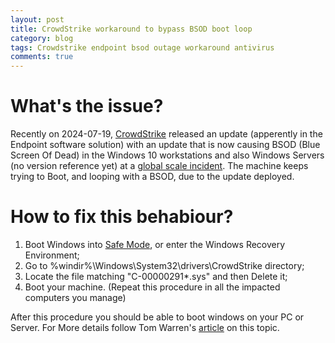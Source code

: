 ```yaml
---
layout: post
title: CrowdStrike workaround to bypass BSOD boot loop
category: blog
tags: Crowdstrike endpoint bsod outage workaround antivirus
comments: true
---
```

# What's the issue?
Recently on 2024-07-19, [CrowdStrike](https://en.wikipedia.org/wiki/CrowdStrike) released an update (apperently in the Endpoint software solution) with an update that is now causing BSOD (Blue Screen Of Dead) in the Windows 10 workstations and also Windows Servers (no version reference yet) at a [global scale incident](https://en.wikipedia.org/wiki/2024_CrowdStrike_incident). The machine keeps trying to Boot, and looping with a BSOD, due to the update deployed.

# How to fix this behabiour?
1. Boot Windows into [Safe Mode](https://support.microsoft.com/en-us/windows/start-your-pc-in-safe-mode-in-windows-92c27cff-db89-8644-1ce4-b3e5e56fe234), or enter the Windows Recovery Environment;
2. Go to %windir%\Windows\System32\drivers\CrowdStrike directory;
3. Locate the file matching "C-00000291*.sys" and then Delete it;
4. Boot your machine.
(Repeat this procedure in all the impacted computers you manage)

After this procedure you should be able to boot windows on your PC or Server.
For More details follow Tom Warren's [article](https://www.theverge.com/2024/7/19/24201717/windows-bsod-crowdstrike-outage-issue) on this topic.
